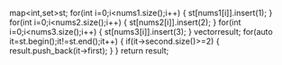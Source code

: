 map<int,set<int>>st;
for(int i=0;i<nums1.size();i++)
{
st[nums1[i]].insert(1);
}
for(int i=0;i<nums2.size();i++)
{
st[nums2[i]].insert(2);
}
for(int i=0;i<nums3.size();i++)
{
st[nums3[i]].insert(3);
}
vector<int>result;
for(auto it=st.begin();it!=st.end();it++)
{
if(it->second.size()>=2)
{
result.push_back(it->first);
}
}
return result;